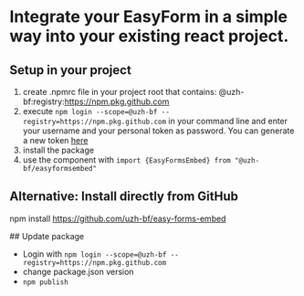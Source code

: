 # Integrate your EasyForm in a simple way into your existing react project.


## Setup in your project

1. create .npmrc file in your project root that contains: @uzh-bf:registry:https://npm.pkg.github.com
2. execute `npm login --scope=@uzh-bf --registry=https://npm.pkg.github.com` in your command line and enter your username and your personal token as password. You can generate a new token [here](https://github.com/settings/tokens)
3. install the package
4. use the component with `import {EasyFormsEmbed} from "@uzh-bf/easyformsembed"`

## Alternative: Install directly from GitHub

npm install https://github.com/uzh-bf/easy-forms-embed

## Update package
- Login with `npm login --scope=@uzh-bf --registry=https://npm.pkg.github.com`
- change package.json version
- `npm publish`